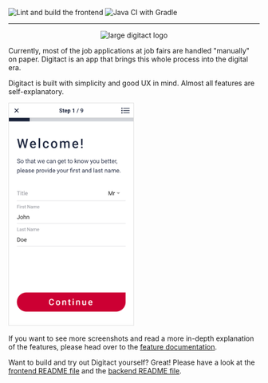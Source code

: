 ![Lint and build the frontend](https://github.com/Nasser-Eddin-Nasser/Digitact/workflows/Lint%20and%20build%20the%20frontend/badge.svg)
![Java CI with Gradle](https://github.com/Nasser-Eddin-Nasser/Digitact/workflows/Java%20CI%20with%20Gradle/badge.svg)

---

<p align="center">
  <img src="logo-full.png" width="250px" alt="large digitact logo">
</p>

Currently, most of the job applications at job fairs are handled "manually" on paper. Digitact is an app that brings this whole process into the digital era.

Digitact is built with simplicity and good UX in mind. Almost all features are self-explanatory.

<img src="docs/images/frontend/form--welcome--filled.png" width="250px" style="border: 1px solid #e0e0e0;">


If you want to see more screenshots and read a more in-depth explanation of the features, please head over to the [feature documentation](https://github.com/Nasser-Eddin-Nasser/Digitact/blob/master/docs/features-frontend.md).

Want to build and try out Digitact yourself? Great! Please have a look at the [frontend README file](https://github.com/Nasser-Eddin-Nasser/Digitact/blob/master/frontend/README.md) and the [backend README file](https://github.com/Nasser-Eddin-Nasser/Digitact/blob/master/Backend/README.md).
